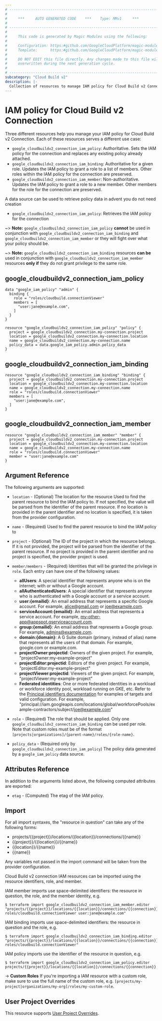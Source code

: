 ```yaml
---
# ----------------------------------------------------------------------------
#
#     ***     AUTO GENERATED CODE    ***    Type: MMv1     ***
#
# ----------------------------------------------------------------------------
#
#     This code is generated by Magic Modules using the following:
#
#     Configuration: https:#github.com/GoogleCloudPlatform/magic-modules/tree/main/mmv1/products/cloudbuildv2/Connection.yaml
#     Template:      https:#github.com/GoogleCloudPlatform/magic-modules/tree/main/mmv1/templates/terraform/resource_iam.html.markdown.tmpl
#
#     DO NOT EDIT this file directly. Any changes made to this file will be
#     overwritten during the next generation cycle.
#
# ----------------------------------------------------------------------------
subcategory: "Cloud Build v2"
description: |-
  Collection of resources to manage IAM policy for Cloud Build v2 Connection
---
```


# IAM policy for Cloud Build v2 Connection

Three different resources help you manage your IAM policy for Cloud Build v2 Connection. Each of these resources serves a different use case:

* `google_cloudbuildv2_connection_iam_policy`: Authoritative. Sets the IAM policy for the connection and replaces any existing policy already attached.
* `google_cloudbuildv2_connection_iam_binding`: Authoritative for a given role. Updates the IAM policy to grant a role to a list of members. Other roles within the IAM policy for the connection are preserved.
* `google_cloudbuildv2_connection_iam_member`: Non-authoritative. Updates the IAM policy to grant a role to a new member. Other members for the role for the connection are preserved.

A data source can be used to retrieve policy data in advent you do not need creation

* `google_cloudbuildv2_connection_iam_policy`: Retrieves the IAM policy for the connection

~> **Note:** `google_cloudbuildv2_connection_iam_policy` **cannot** be used in conjunction with `google_cloudbuildv2_connection_iam_binding` and `google_cloudbuildv2_connection_iam_member` or they will fight over what your policy should be.

~> **Note:** `google_cloudbuildv2_connection_iam_binding` resources **can be** used in conjunction with `google_cloudbuildv2_connection_iam_member` resources **only if** they do not grant privilege to the same role.



## google_cloudbuildv2_connection_iam_policy

```hcl
data "google_iam_policy" "admin" {
  binding {
    role = "roles/cloudbuild.connectionViewer"
    members = [
      "user:jane@example.com",
    ]
  }
}

resource "google_cloudbuildv2_connection_iam_policy" "policy" {
  project = google_cloudbuildv2_connection.my-connection.project
  location = google_cloudbuildv2_connection.my-connection.location
  name = google_cloudbuildv2_connection.my-connection.name
  policy_data = data.google_iam_policy.admin.policy_data
}
```

## google_cloudbuildv2_connection_iam_binding

```hcl
resource "google_cloudbuildv2_connection_iam_binding" "binding" {
  project = google_cloudbuildv2_connection.my-connection.project
  location = google_cloudbuildv2_connection.my-connection.location
  name = google_cloudbuildv2_connection.my-connection.name
  role = "roles/cloudbuild.connectionViewer"
  members = [
    "user:jane@example.com",
  ]
}
```

## google_cloudbuildv2_connection_iam_member

```hcl
resource "google_cloudbuildv2_connection_iam_member" "member" {
  project = google_cloudbuildv2_connection.my-connection.project
  location = google_cloudbuildv2_connection.my-connection.location
  name = google_cloudbuildv2_connection.my-connection.name
  role = "roles/cloudbuild.connectionViewer"
  member = "user:jane@example.com"
}
```


## Argument Reference

The following arguments are supported:

* `location` - (Optional) The location for the resource Used to find the parent resource to bind the IAM policy to. If not specified,
  the value will be parsed from the identifier of the parent resource. If no location is provided in the parent identifier and no
  location is specified, it is taken from the provider configuration.
* `name` - (Required) Used to find the parent resource to bind the IAM policy to

* `project` - (Optional) The ID of the project in which the resource belongs.
    If it is not provided, the project will be parsed from the identifier of the parent resource. If no project is provided in the parent identifier and no project is specified, the provider project is used.

* `member/members` - (Required) Identities that will be granted the privilege in `role`.
  Each entry can have one of the following values:
  * **allUsers**: A special identifier that represents anyone who is on the internet; with or without a Google account.
  * **allAuthenticatedUsers**: A special identifier that represents anyone who is authenticated with a Google account or a service account.
  * **user:{emailid}**: An email address that represents a specific Google account. For example, alice@gmail.com or joe@example.com.
  * **serviceAccount:{emailid}**: An email address that represents a service account. For example, my-other-app@appspot.gserviceaccount.com.
  * **group:{emailid}**: An email address that represents a Google group. For example, admins@example.com.
  * **domain:{domain}**: A G Suite domain (primary, instead of alias) name that represents all the users of that domain. For example, google.com or example.com.
  * **projectOwner:projectid**: Owners of the given project. For example, "projectOwner:my-example-project"
  * **projectEditor:projectid**: Editors of the given project. For example, "projectEditor:my-example-project"
  * **projectViewer:projectid**: Viewers of the given project. For example, "projectViewer:my-example-project"
  * **Federated identities**: One or more federated identities in a workload or workforce identity pool, workload running on GKE, etc. Refer to the [Principal identifiers documentation](https://cloud.google.com/iam/docs/principal-identifiers#allow) for examples of targets and valid configuration. For example, "principal://iam.googleapis.com/locations/global/workforcePools/example-contractors/subject/joe@example.com"

* `role` - (Required) The role that should be applied. Only one
    `google_cloudbuildv2_connection_iam_binding` can be used per role. Note that custom roles must be of the format
    `[projects|organizations]/{parent-name}/roles/{role-name}`.

* `policy_data` - (Required only by `google_cloudbuildv2_connection_iam_policy`) The policy data generated by
  a `google_iam_policy` data source.

## Attributes Reference

In addition to the arguments listed above, the following computed attributes are
exported:

* `etag` - (Computed) The etag of the IAM policy.

## Import

For all import syntaxes, the "resource in question" can take any of the following forms:

* projects/{{project}}/locations/{{location}}/connections/{{name}}
* {{project}}/{{location}}/{{name}}
* {{location}}/{{name}}
* {{name}}

Any variables not passed in the import command will be taken from the provider configuration.

Cloud Build v2 connection IAM resources can be imported using the resource identifiers, role, and member.

IAM member imports use space-delimited identifiers: the resource in question, the role, and the member identity, e.g.
```
$ terraform import google_cloudbuildv2_connection_iam_member.editor "projects/{{project}}/locations/{{location}}/connections/{{connection}} roles/cloudbuild.connectionViewer user:jane@example.com"
```

IAM binding imports use space-delimited identifiers: the resource in question and the role, e.g.
```
$ terraform import google_cloudbuildv2_connection_iam_binding.editor "projects/{{project}}/locations/{{location}}/connections/{{connection}} roles/cloudbuild.connectionViewer"
```

IAM policy imports use the identifier of the resource in question, e.g.
```
$ terraform import google_cloudbuildv2_connection_iam_policy.editor projects/{{project}}/locations/{{location}}/connections/{{connection}}
```

-> **Custom Roles** If you're importing a IAM resource with a custom role, make sure to use the
 full name of the custom role, e.g. `[projects/my-project|organizations/my-org]/roles/my-custom-role`.

## User Project Overrides

This resource supports [User Project Overrides](https://registry.terraform.io/providers/hashicorp/google/latest/docs/guides/provider_reference#user_project_override).
